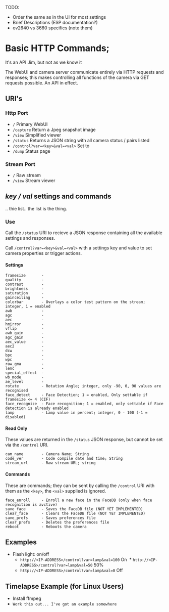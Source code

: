 TODO: 
* Order the same as in the UI for most settings
* Brief Descriptions (ESP documentation?)
* ov2640 vs 3660 specifics (note them)

# Basic HTTP Commands; 
It's an API Jim, but not as we know it

The WebUI and camera server communicate entirely via HTTP requests and responses; this makes controlling all functions of the camera via GET requests possible. An API in effect.

## URI's
### Http Port
* `/` Primary WebUI
* `/capture` Return a Jpeg snapshot image
* `/view` Simplified viewer
* `/status` Returns a JSON string with all camera status <key>/<value> pairs listed
* `/control?var=<key>&val=<val>` Set <key> to <val>
* `/dump` Status page

### Stream Port
* `/` Raw stream
* `/view` Stream viewer

## *key / val* settings and commands
.. thie list.. the list is the thing.

### Use
Call the `/status` URI to recieve a JSON response containing all the available settings and responses.

Call `/control?var=<key>&val=<val>` with a settings key and value to set camera properties or trigger actions.

#### Settings
```
framesize       -
quality         -
contrast        -
brightness      -
saturation      -
gainceiling     -
colorbar        - Overlays a color test pattern on the stream; integer, 1 = enabled
awb             -
agc             -
aec             -
hmirror         -
vflip           -
awb_gain        -
agc_gain        -
aec_value       -
aec2            -
dcw             - 
bpc             -
wpc             -
raw_gma         -
lenc            -
special_effect  -
wb_mode         -
ae_level        -
rotate          - Rotation Angle; integer, only -90, 0, 90 values are recognised
face_detect     - Face Detection; 1 = enabled, Only settable if framesize <= 4 (CIF)
face_recognize  - Face recognition; 1 = enabled, only settable if Face detection is already enabled
lamp            - Lamp value in percent; integer, 0 - 100 (-1 = disabled)
```
#### Read Only
These values are returned in the `/status` JSON response, but cannot be set via the `/control` URI.
```
cam_name        - Camera Name; String
code_ver        - Code compile date and time; String
stream_url      - Raw stream URL; string
```
#### Commands
These are commands; they can be sent by calling the `/control` URI with them as the `<key>`, the `<val>` supplied is ignored.
```
face_enroll     - Enroll a new face in the FaceDB (only when face recognition is avctive)
save_face       - Saves the FaceDB file (NOT YET IMPLEMENTED)
clear_face      - Clears the FaceDB file (NOT YET IMPLEMENTED)
save_prefs      - Saves preferences file
clear_prefs     - Deletes the preferences file
reboot          - Reboots the camera
```
## Examples
* Flash light: on/off
  * `http://<IP-ADDRESS>/control?var=lamp&val=100` On
  * `http://<IP-ADDRESS>/control?var=lamp&val=50` 50%
  * `http://<IP-ADDRESS>/control?var=lamp&val=0` Off

## Timelapse Example (for Linux Users)
* Install ffmpeg
* `Work this out... I've got an example somewhere`

